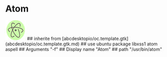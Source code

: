 # Atom
<img src='icons/atom.svg' height='64px' width='64px'>
## inherite from
[abcdesktopio/oc.template.gtk](abcdesktopio/oc.template.gtk.md)
## use ubuntu package
libxss1 atom aspell
## Arguments
"-f"
## Display name
"Atom"
## path
"/usr/bin/atom"
